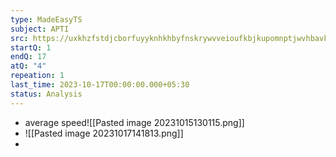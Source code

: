 ```yaml
---
type: MadeEasyTS
subject: APTI
src: https://uxkhzfstdjcborfuyyknhkhbyfnskrywvveioufkbjkupomnptjwvhbavkysuhi.vercel.app/me/test.html?pageName=timeManagementReport&testid=5155&t=a&testType=2&data=eyJuYW1lIjoiR2VuZXJhbCBBcHRpdHVkZS0xIChHQVRFIDIwMjMpIn0=
startQ: 1
endQ: 17
atQ: "4"
repeation: 1
last_time: 2023-10-17T00:00:00.000+05:30
status: Analysis
---
```

- average speed![[Pasted image 20231015130115.png]]
- ![[Pasted image 20231017141813.png]]
- 